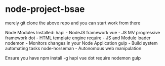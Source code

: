 # node-project-bsae

merely git clone the above repo and you can start work from there

Node Modules Installed:
hapi - NodeJS framework
vue - JS MV progressive framework
dot - HTML template engine
require - JS and Module loader
nodemon - Monitors changes in your Node Application
gulp - Build system automating tasks
node-horseman - Autonomous web manipulation

Ensure you have
npm install -g hapi vue dot require nodemon gulp
